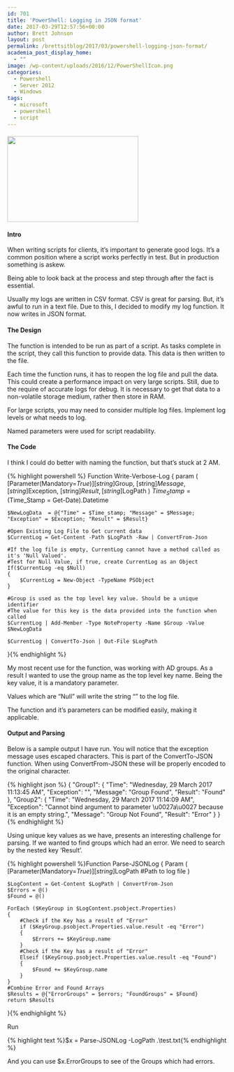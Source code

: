 ```yaml
---
id: 701
title: 'PowerShell: Logging in JSON format'
date: 2017-03-29T12:57:56+00:00
author: Brett Johnson
layout: post
permalink: /brettsitblog/2017/03/powershell-logging-json-format/
academia_post_display_home:
  - ""
image: /wp-content/uploads/2016/12/PowerShellIcon.png
categories:
  - Powershell
  - Server 2012
  - Windows
tags:
  - microsoft
  - powershell
  - script
---
```

#### <img class="alignnone size-medium wp-image-545" src="https://sdbrett.com/assets/images/2016/12/PowerShellIcon-300x196.png" alt="" width="300" height="196" srcset="https://sdbrett.com/assets/images2016/12/PowerShellIcon-300x196.png 300w, https://sdbrett.com/assets/images2016/12/PowerShellIcon-260x170.png 260w, https://sdbrett.com/assets/images2016/12/PowerShellIcon.png 391w" sizes="(max-width: 300px) 100vw, 300px" />

#### Intro

When writing scripts for clients, it&#8217;s important to generate good logs. It&#8217;s a common position where a script works perfectly in test. But in production something is askew.

Being able to look back at the process and step through after the fact is essential.

Usually my logs are written in CSV format. CSV is great for parsing. But, it&#8217;s awful to run in a text file. Due to this, I decided to modify my log function. It now writes in JSON format.

#### The Design

The function is intended to be run as part of a script. As tasks complete in the script, they call this function to provide data. This data is then written to the file.

Each time the function runs, it has to reopen the log file and pull the data. This could create a performance impact on very large scripts. Still, due to the require of accurate logs for debug. It is necessary to get that data to a non-volatile storage medium, rather then store in RAM.

For large scripts, you may need to consider multiple log files. Implement log levels or what needs to log.

Named parameters were used for script readability.

#### The Code

I think I could do better with naming the function, but that&#8217;s stuck at 2 AM.

{% highlight powershell %}
Function Write-Verbose-Log
    {
        param
        (
            [Parameter(Mandatory=$True)][string]$Group,
            [string]$Message,
            [string]$Exception,
			[string]$Result,
			[string]$LogPath
        )
    $Time_Stamp = ($Time_Stamp = Get-Date).Datetime
  
	$NewLogData  = @{"Time" = $Time_stamp; "Message" = $Message; "Exception" = $Exception; "Result" = $Result}
    
	#Open Existing Log File to Get current data
	$CurrentLog = Get-Content -Path $LogPath -Raw | ConvertFrom-Json

	#If the log file is empty, CurrentLog cannot have a method called as it's 'Null Valued'.
	#Test for Null Value, if true, create CurrentLog as an Object 
    If($CurrentLog -eq $Null)
    {
        $CurrentLog = New-Object -TypeName PSObject
    }	
	
	#Group is used as the top level key value. Should be a unique identifier
	#The value for this key is the data provided into the function when called
    $CurrentLog | Add-Member -Type NoteProperty -Name $Group -Value $NewLogData

    $CurrentLog | ConvertTo-Json | Out-File $LogPath
}{% endhighlight %}

My most recent use for the function, was working with AD groups. As a result I wanted to use the group name as the top level key name. Being the key value, it is a mandatory parameter.

Values which are &#8220;Null&#8221; will write the string &#8220;&#8221; to the log file.

The function and it&#8217;s parameters can be modified easily, making it applicable.

#### Output and Parsing

Below is a sample output I have run. You will notice that the exception message uses escaped characters. This is part of the ConvertTo-JSON function. When using ConvertFrom-JSON these will be properly encoded to the original character.

{% highlight json  %}
{
    "Group1":  {
                   "Time":  "Wednesday, 29 March 2017 11:13:45 AM",
                   "Exception":  "",
                   "Message":  "Group Found",
                   "Result":  "Found"
               },
    "Group2":  {
                   "Time":  "Wednesday, 29 March 2017 11:14:09 AM",
                   "Exception":  "Cannot bind argument to parameter \u0027a\u0027 because it is an empty string.",
                   "Message":  "Group Not Found",
                   "Result":  "Error"
               }
}{% endhighlight %}

Using unique key values as we have, presents an interesting challenge for parsing. If we wanted to find groups which had an error. We need to search by the nested key &#8216;Result&#8217;.

{% highlight powershell %}Function Parse-JSONLog
{
	Param
	(
	[Parameter(Mandatory=$True)][string]$LogPath #Path to log file
	)

	$LogContent = Get-Content $LogPath | ConvertFrom-Json
	$Errors = @()
    $Found = @()

	ForEach ($KeyGroup in $LogContent.psobject.Properties)
	{
        #Check if the Key has a result of "Error"
		if ($KeyGroup.psobject.Properties.value.result -eq "Error")
		{
			$Errors += $KeyGroup.name	
		}
        #Check if the Key has a result of "Error"
		Elseif ($KeyGroup.psobject.Properties.value.result -eq "Found")
		{
			$Found += $KeyGroup.name  
		}
	}
    #Combine Error and Found Arrays
    $Results = @{"ErrorGroups" = $errors; "FoundGroups" = $Found}
    return $Results
}{% endhighlight %}

Run

{% highlight text %}$x = Parse-JSONLog -LogPath .\test.txt{% endhighlight %}

And you can use $x.ErrorGroups to see of the Groups which had errors.

&nbsp;